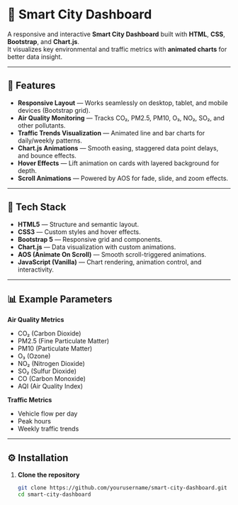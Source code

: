 
# 🌆 Smart City Dashboard

A responsive and interactive **Smart City Dashboard** built with **HTML**, **CSS**, **Bootstrap**, and **Chart.js**.  
It visualizes key environmental and traffic metrics with **animated charts** for better data insight.

---

## 🚀 Features

- **Responsive Layout** — Works seamlessly on desktop, tablet, and mobile devices (Bootstrap grid).
- **Air Quality Monitoring** — Tracks CO₂, PM2.5, PM10, O₃, NO₂, SO₂, and other pollutants.
- **Traffic Trends Visualization** — Animated line and bar charts for daily/weekly patterns.
- **Chart.js Animations** — Smooth easing, staggered data point delays, and bounce effects.
- **Hover Effects** — Lift animation on cards with layered background for depth.
- **Scroll Animations** — Powered by AOS for fade, slide, and zoom effects.

---

## 📂 Tech Stack

- **HTML5** — Structure and semantic layout.
- **CSS3** — Custom styles and hover effects.
- **Bootstrap 5** — Responsive grid and components.
- **Chart.js** — Data visualization with custom animations.
- **AOS (Animate On Scroll)** — Smooth scroll-triggered animations.
- **JavaScript (Vanilla)** — Chart rendering, animation control, and interactivity.

---

## 📊 Example Parameters

**Air Quality Metrics**
- CO₂ (Carbon Dioxide)
- PM2.5 (Fine Particulate Matter)
- PM10 (Particulate Matter)
- O₃ (Ozone)
- NO₂ (Nitrogen Dioxide)
- SO₂ (Sulfur Dioxide)
- CO (Carbon Monoxide)
- AQI (Air Quality Index)

**Traffic Metrics**
- Vehicle flow per day
- Peak hours
- Weekly traffic trends

---

## ⚙️ Installation

1. **Clone the repository**
   ```bash
   git clone https://github.com/yourusername/smart-city-dashboard.git
   cd smart-city-dashboard
